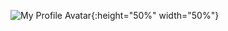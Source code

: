 ![My Profile Avatar](https://user-images.githubusercontent.com/79131935/108301994-32519400-71f7-11eb-8e66-dc3456f32531.png){:height="50%" width="50%"}
